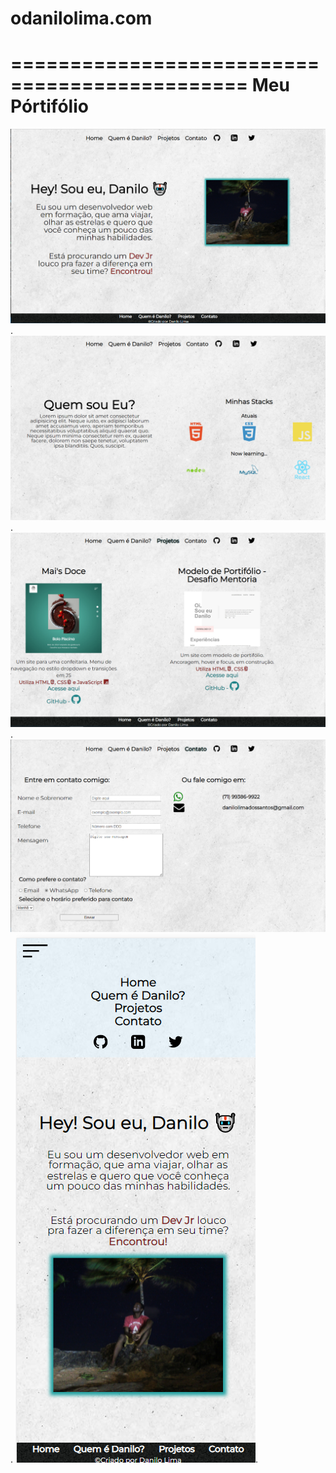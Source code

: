 # odanilolima.com
==============================================
Meu Pórtifólio
======================================
![Tela Home](./img/for%20README/home.png "Tela Home").
![Sobre Mim](./img/for%20README/sobremim.png "Sobre Mim").
![Trabalhos](./img/for%20README/trabalhos.png "Trabalhos").
![Contatos](./img/for%20README/contatos.png "Contatos").
![Mobile](./img/for%20README/mobile.png "Mobile").